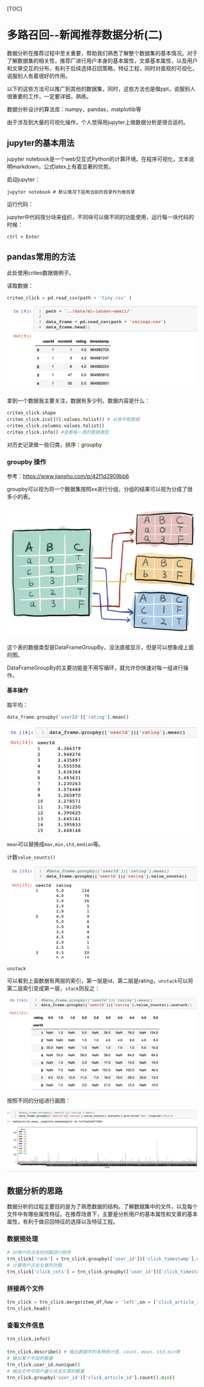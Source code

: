 [TOC]

# 多路召回--新闻推荐数据分析(二)

数据分析在推荐过程中至关重要，帮助我们熟悉了解整个数据集的基本情况。对于了解数据集的相关性，推荐厂进行用户本身的基本属性，文章基本属性，以及用户和文章交互的分布，有利于后续选择召回策略，特征工程，同时对直观的可视化，说服别人有着很好的作用。

以下的这些方法可以推广到其他的数据集，同时，这些方法也是做ppt，说服别人很重要的工作，一定要详细，熟练。

数据分析设计的算法库：numpy，pandas，matplotlib等

由于涉及到大量的可视化操作，个人觉得用jupyter上做数据分析是很合适的。

## jupyter的基本用法

jupyter notebook是一个web交互式Python的计算环境。在程序可视化，文本说明markdown，公式latex上有着显著的优势。

启动jupyter：

```linux
jupyter notebook # 默认情况下启用当前的目录作为根目录
```

运行代码：

jupyter中代码按分块来组织，不同块可以做不同的功能使用，运行每一块代码的时候：

```shell
ctrl + Enter
```

## pandas常用的方法

此处使用criteo数据做例子。

读取数据：

```python
criteo_click = pd.read_csv(path + 'tiny.csv' )
```

<img src = '../images/pd_1.png'>

拿到一个数据我主要关注，数据有多少列，数据内容是什么：

```python
criteo_click.shape
criteo_click.icol[0].values.tolist() # 从表中取数据
criteo_click.columns.values.tolist()
criteo_click.info() #查看每一类的数据类型
```

对历史记录做一些归类，排序：groupby

### groupby 操作

参考：https://www.jianshu.com/p/42f1d2909bb6

groupby可以视为将一个数据集按照xx进行分组，分组的结果可以视为分成了很多小的表。

<img src = '../images/pd_2.png'>

这个表的数据类型是DataFrameGroupBy，没法直接显示，但是可以想象成上面的图。

DataFrameGroupBy的主要功能是不用写循环，就允许你快速对每一组进行操作。

#### 基本操作

取平均：

```python
data_frame.groupby('userId')['rating'].mean()
```

<img src = '../images/pd_3.png'>

`mean`可以替换成`max,min,std,median`等。

计数`value_counts()`

<img src = '../images/pd_4.png'>

`unstack`

可以看到上面数据有两层的索引，第一层是id，第二层是rating，`unstack`可以将第二层索引变成第一层，`stack`则反之：

<img src = '../images/pd_5.png'>

按照不同的分组进行画图：

<img src = '../images/pd_6.png'>



## 数据分析的思路

数据分析的过程主要目的是为了熟悉数据的结构。了解数据集中的文件，以及每个文件中有哪些属性特征。在推荐场景下，主要是分析用户的基本属性和文章的基本属性，有利于做召回特征的选择以及特征工程。

### 数据预处理

```python
# 对用户的点击时间戳进行排序
trn_click['rank'] = trn_click.groupby(['user_id'])['click_timestamp'].rank(ascending = False).astype(int)
# 计算用户点击文章的次数
trn_click['click_cnts'] = trn_click.groupby(['user_id'])['click_timestamp'].transform('count')
```

### 拼接两个文件

```python
trn_click = trn_click.merge(item_df,how = 'left',on = ['click_article_id'])
trn_click.head()
```

### 查看文件信息

```python
trn_click.info()

trn_click.describe() # 输出数据中的各种统计值，count，mean，std,min等
# 输出某个字段的数量
trn_click.user_id.nunique() 
# 输出文件中用户最少点击文章的数量
trn_click.groupby('user_id')['click_article_id'].count().min()
```








